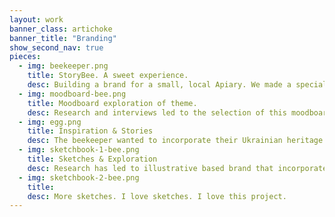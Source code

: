 ```yaml
---
layout: work
banner_class: artichoke
banner_title: "Branding"
show_second_nav: true
pieces:
  - img: beekeeper.png
    title: StoryBee. A sweet experience.
    desc: Building a brand for a small, local Apiary. We made a special visit to the hives and discussed all thing bees, honey and more. This is the beekeeper, Kristine, at work. Bees are so important and despite all their buzz, visiting the hive, is in fact, a very calming and beautiful experience. I brought my 9 year old son with me and he has a newfound reverence for bees and their amazing world.
  - img: moodboard-bee.png
    title: Moodboard exploration of theme.
    desc: Research and interviews led to the selection of this moodboard.
  - img: egg.png
    title: Inspiration & Stories
    desc: The beekeeper wanted to incorporate their Ukrainian heritage and story by representing the pansanky egg in the brand. The traditional Ukrainian Easter egg with exquisite patterns was very exiting to work with and gave this project a very unique touch.
  - img: sketchbook-1-bee.png
    title: Sketches & Exploration
    desc: Research has led to illustrative based brand that incorporates blocky text and the pysanky egg design.
  - img: sketchbook-2-bee.png
    title:
    desc: More sketches. I love sketches. I love this project.
---
```

